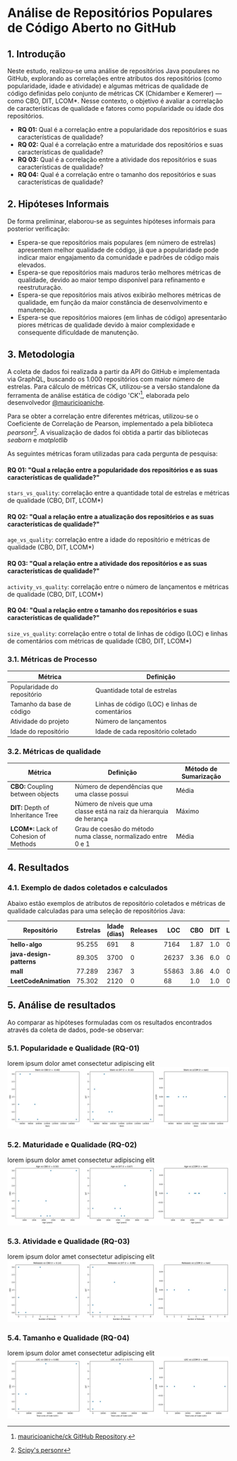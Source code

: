 # Análise de Repositórios Populares de Código Aberto no GitHub

## 1. Introdução

Neste estudo, realizou-se uma análise de repositórios Java populares no GitHub, explorando as correlações entre atributos dos repositórios (como popularidade, idade e atividade) e algumas métricas de qualidade de código definidas pelo conjunto de métricas CK (Chidamber e Kemerer) — como CBO, DIT, LCOM\*. Nesse contexto, o objetivo é avaliar a correlação de características de qualidade e fatores como popularidade ou idade dos repositórios.

- **RQ 01:** Qual é a correlação entre a popularidade dos repositórios e suas características de qualidade?
- **RQ 02:** Qual é a correlação entre a maturidade dos repositórios e suas características de qualidade?
- **RQ 03:** Qual é a correlação entre a atividade dos repositórios e suas características de qualidade?
- **RQ 04:** Qual é a correlação entre o tamanho dos repositórios e suas características de qualidade?

## 2. Hipóteses Informais

De forma preliminar, elaborou-se as seguintes hipóteses informais para posterior verificação:

- Espera-se que repositórios mais populares (em número de estrelas) apresentem melhor qualidade de código, já que a popularidade pode indicar maior engajamento da comunidade e padrões de código mais elevados.
- Espera-se que repositórios mais maduros terão melhores métricas de qualidade, devido ao maior tempo disponível para refinamento e reestruturação.
- Espera-se que repositórios mais ativos exibirão melhores métricas de qualidade, em função da maior constância de desenvolvimento e manutenção.
- Espera-se que repositórios maiores (em linhas de código) apresentarão piores métricas de qualidade devido à maior complexidade e consequente dificuldade de manutenção.

## 3. Metodologia

A coleta de dados foi realizada a partir da API do GitHub e implementada via GraphQL, buscando os 1.000 repositórios com maior número de estrelas. Para cálculo de métricas CK, utilizou-se a versão standalone da ferramenta de análise estática de código 'CK'[^1], elaborada pelo desenvolvedor [@mauricioaniche](https://www.github.com/mauricioaniche).

Para se obter a correlação entre diferentes métricas, utilizou-se o Coeficiente de Correlação de Pearson, implementado a pela biblioteca _pearsonr_[^2]. A visualização de dados foi obtida a partir das bibliotecas _seaborn_ e _matplotlib_

[^1]: [mauricioaniche/ck GitHub Repository](https://github.com/mauricioaniche/ck).
[^2]: [Scipy's personr](https://docs.scipy.org/doc/scipy/reference/generated/scipy.stats.pearsonr.html)

As seguintes métricas foram utilizadas para cada pergunta de pesquisa:

#### RQ 01: "Qual a relação entre a popularidade dos repositórios e as suas características de qualidade?"

`stars_vs_quality`: correlação entre a quantidade total de estrelas e métricas de qualidade (CBO, DIT, LCOM\*)

#### RQ 02: "Qual a relação entre a atualização dos repositórios e as suas características de qualidade?"

`age_vs_quality`: correlação entre a idade do repositório e métricas de qualidade (CBO, DIT, LCOM\*)

#### RQ 03: "Qual a relação entre a atividade dos repositórios e as suas características de qualidade?"

`activity_vs_quality`: correlação entre o número de lançamentos e métricas de qualidade (CBO, DIT, LCOM\*)

#### RQ 04: "Qual a relação entre o tamanho dos repositórios e suas características de qualidade?"

`size_vs_quality`: correlação entre o total de linhas de código (LOC) e linhas de comentários com métricas de qualidade (CBO, DIT, LCOM\*)

### 3.1. Métricas de Processo

| **Métrica**                 | **Definição**                                  |
| --------------------------- | ---------------------------------------------- |
| Popularidade do repositório | Quantidade total de estrelas                   |
| Tamanho da base de código   | Linhas de código (LOC) e linhas de comentários |
| Atividade do projeto        | Número de lançamentos                          |
| Idade do repositório        | Idade de cada repositório coletado             |

### 3.2. Métricas de qualidade

| **Métrica**                             | **Definição**                                                         | **Método de Sumarização** |
| --------------------------------------- | --------------------------------------------------------------------- | ------------------------- |
| **CBO:** Coupling between objects       | Número de dependências que uma classe possui                          | Média                     |
| **DIT:** Depth of Inheritance Tree      | Número de níveis que uma classe está na raiz da hierarquia de herança | Máximo                    |
| **LCOM\*:** Lack of Cohesion of Methods | Grau de coesão do método numa classe, normalizado entre 0 e 1         | Média                     |

## 4. Resultados

### 4.1. Exemplo de dados coletados e calculados

Abaixo estão exemplos de atributos de repositório coletados e métricas de qualidade calculadas para uma seleção de repositórios Java:

| **Repositório**          | **Estrelas** | **Idade (dias)** | **Releases** | **LOC** | **CBO** | **DIT** | **LCOM\*** |
| ------------------------ | ------------ | ---------------- | ------------ | ------- | ------- | ------- | ---------- |
| **hello-algo**           | 95.255       | 691              | 8            | 7164    | 1.87    | 1.0     | 0.07       |
| **java-design-patterns** | 89.305       | 3700             | 0            | 26237   | 3.36    | 6.0     | 0.13       |
| **mall**                 | 77.289       | 2367             | 3            | 55863   | 3.86    | 4.0     | 0.38       |
| **LeetCodeAnimation**    | 75.302       | 2120             | 0            | 68      | 1.0     | 1.0     | 0.05       |

## 5. Análise de resultados

Ao comparar as hipóteses formuladas com os resultados encontrados através da coleta de dados, pode-se observar:

### 5.1. Popularidade e Qualidade (RQ-01)

lorem ipsum dolor amet consectetur adipiscing elit
![Plotagem de dados referentes à RQ_01](../code/plots/stars_vs_quality.jpg)

### 5.2. Maturidade e Qualidade (RQ-02)

lorem ipsum dolor amet consectetur adipiscing elit
![Plotagem de dados referentes à RQ_02](../code/plots/age_vs_quality.jpg)

### 5.3. Atividade e Qualidade (RQ-03)

lorem ipsum dolor amet consectetur adipiscing elit
![Plotagem de dados referentes à RQ_03](../code/plots/activity_vs_quality.jpg)

### 5.4. Tamanho e Qualidade (RQ-04)

lorem ipsum dolor amet consectetur adipiscing elit
![Plotagem de dados referentes à RQ_04](../code/plots/size_vs_quality.jpg)
